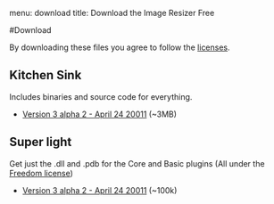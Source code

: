 menu: download
title: Download the Image Resizer Free

#Download

By downloading these files you agree to follow the [licenses](/license).

## Kitchen Sink

Includes binaries and source code for everything.

* [Version 3 alpha 2 - April 24 20011](/attachments/releases/ImageResizer3-full-alpha2_apr-24-2011.zip) (~3MB)

## Super light

Get just the .dll and .pdb for the Core and Basic plugins (All under the [Freedom license](/licenses/freedom))

* [Version 3 alpha 2 - April 24 20011](/attachments/releases/ImageResizer3-min-alpha2_apr-24-2011.zip) (~100k)


<!-- Google Code for View download page Conversion Page -->
<script type="text/javascript">
/* <![CDATA[ */
var google_conversion_id = 1054642781;
var google_conversion_language = "en";
var google_conversion_format = "3";
var google_conversion_color = "ffffff";
var google_conversion_label = "HCaSCK3o3wEQ3aTy9gM";
var google_conversion_value = 0;
/* ]]> */
</script>
<script type="text/javascript" src="http://www.googleadservices.com/pagead/conversion.js">
</script>
<noscript>
<div style="display:inline;">
<img height="1" width="1" style="border-style:none;" alt="" src="http://www.googleadservices.com/pagead/conversion/1054642781/?label=HCaSCK3o3wEQ3aTy9gM&amp;guid=ON&amp;script=0"/>
</div>
</noscript>

